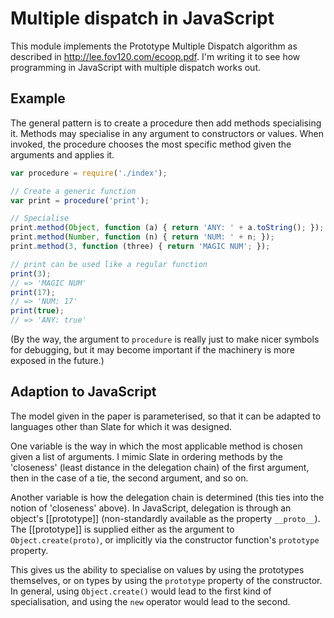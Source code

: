 # Multiple dispatch in JavaScript

This module implements the <def>Prototype Multiple Dispatch</def>
algorithm as described in <http://lee.fov120.com/ecoop.pdf>. I'm
writing it to see how programming in JavaScript with multiple dispatch
works out.

## Example

The general pattern is to create a procedure then add methods
specialising it. Methods may specialise in any argument to
constructors or values. When invoked, the procedure chooses the most
specific method given the arguments and applies it.

```javascript
var procedure = require('./index');

// Create a generic function
var print = procedure('print');

// Specialise
print.method(Object, function (a) { return 'ANY: ' + a.toString(); });
print.method(Number, function (n) { return 'NUM: ' + n; });
print.method(3, function (three) { return 'MAGIC NUM'; });

// print can be used like a regular function
print(3);
// => 'MAGIC NUM'
print(17);
// => 'NUM: 17'
print(true);
// => 'ANY: true'
```

(By the way, the argument to `procedure` is really just to make nicer
symbols for debugging, but it may become important if the machinery is
more exposed in the future.)

## Adaption to JavaScript

The model given in the paper is parameterised, so that it can be
adapted to languages other than Slate for which it was designed.

One variable is the way in which the most applicable method is chosen
given a list of arguments. I mimic Slate in ordering methods by the
'closeness' (least distance in the delegation chain) of the first
argument, then in the case of a tie, the second argument, and so on.

Another variable is how the delegation chain is determined (this ties
into the notion of 'closeness' above). In JavaScript, delegation is
through an object's [[prototype]] (non-standardly available as the
property `__proto__`). The [[prototype]] is supplied either as the
argument to `Object.create(proto)`, or implicitly via the constructor
function's `prototype` property.

This gives us the ability to specialise on values by using the
prototypes themselves, or on types by using the `prototype` property
of the constructor. In general, using `Object.create()` would lead to
the first kind of specialisation, and using the `new` operator would
lead to the second.
